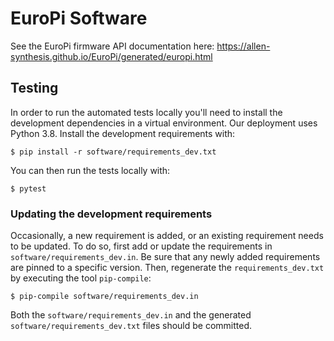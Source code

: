 # EuroPi Software

See the EuroPi firmware API documentation here: https://allen-synthesis.github.io/EuroPi/generated/europi.html




## Testing

In order to run the automated tests locally you'll need to install the development dependencies in a virtual
environment. Our deployment uses Python 3.8. Install the development requirements with:

```console
$ pip install -r software/requirements_dev.txt
```

You can then run the tests locally with:

 ```console
 $ pytest
 ```

 ### Updating the development requirements

Occasionally, a new requirement is added, or an existing requirement needs to be updated. To do so, first add or update
the requirements in ``software/requirements_dev.in``. Be sure that any newly added requirements are pinned to a specific
version. Then, regenerate the ``requirements_dev.txt`` by executing the tool ``pip-compile``:

```console
$ pip-compile software/requirements_dev.in
```

Both the ``software/requirements_dev.in`` and the generated ``software/requirements_dev.txt`` files should be committed.
